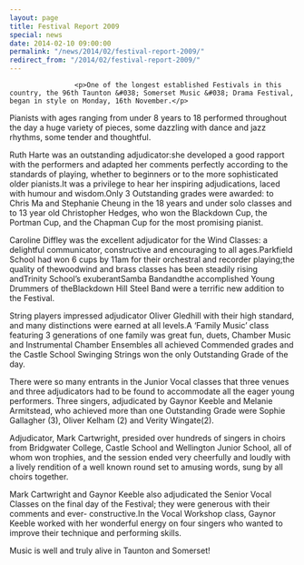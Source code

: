 ```yaml
---
layout: page
title: Festival Report 2009
special: news
date: 2014-02-10 09:00:00
permalink: "/news/2014/02/festival-report-2009/"
redirect_from: "/2014/02/festival-report-2009/"
---
```

<section>

                    
                    <p>One of the longest established Festivals in this country, the 96th Taunton &#038; Somerset Music &#038; Drama Festival, began in style on Monday, 16th November.</p>
<p>Pianists with ages ranging from under 8 years to 18 performed throughout the day a huge variety of pieces, some dazzling with dance and jazz rhythms, some tender and thoughtful. </p>
<p>Ruth Harte was an outstanding adjudicator:she developed a good rapport with the performers and adapted her comments perfectly according to the standards of playing, whether to beginners or to the more sophisticated older pianists.It was a privilege to hear her inspiring adjudications, laced with humour and wisdom.Only 3 Outstanding grades were awarded: to Chris Ma and Stephanie Cheung in the 18 years and under solo classes and to 13 year old Christopher Hedges, who won the Blackdown Cup, the Portman Cup, and the Chapman Cup for the most promising pianist. </p>
<p>Caroline Diffley was the excellent adjudicator for the Wind Classes: a delightful communicator, constructive and encouraging to all ages.Parkfield School had won 6 cups by 11am for their orchestral and recorder playing;the quality of thewoodwind and brass classes has been steadily rising andTrinity School’s exuberantSamba Bandandthe accomplished Young Drummers of theBlackdown Hill Steel Band were a terrific new addition to the Festival.</p>
<p>String players impressed adjudicator Oliver Gledhill with their high standard, and many distinctions were earned at all levels.A ‘Family Music’ class featuring 3 generations of one family was great fun, duets, Chamber Music and Instrumental Chamber Ensembles all achieved Commended grades and the Castle School Swinging Strings won the only Outstanding Grade of the day.</p>
<p>There were so many entrants in the Junior Vocal classes that three venues and three adjudicators had to be found to accommodate all the eager young performers. Three singers, adjudicated by Gaynor Keeble and Melanie Armitstead, who achieved more than one Outstanding Grade were Sophie Gallagher (3), Oliver Kelham (2) and Verity Wingate(2).</p>
<p>Adjudicator, Mark Cartwright, presided over hundreds of singers in choirs from Bridgwater College, Castle School and Wellington Junior School, all of whom won trophies, and the session ended very cheerfully and loudly with a lively rendition of a well known round set to amusing words, sung by all choirs together.</p>
<p>Mark Cartwright and Gaynor Keeble also adjudicated the Senior Vocal Classes on the final day of the Festival; they were generous with their comments and ever- constructive.In the Vocal Workshop class, Gaynor Keeble worked with her wonderful energy on four singers who wanted to improve their technique and performing skills. </p>
<p>Music is well and truly alive in Taunton and Somerset! </p>

                
</section>
